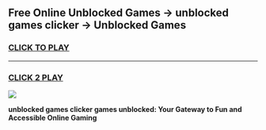 
## Free Online Unblocked Games → unblocked games clicker → Unblocked Games
<h3>
<a href="https://premium.freeplayer.one?title=unblocked_games_clicker&ref=21F">CLICK TO PLAY</a></h3>
<hr>

<h3>
<a href="https://premium.freeplayer.one?title=unblocked_games_clicker&ref=21F">CLICK 2 PLAY</a>
  
</h3>

<a href="https://premium.freeplayer.one?title=unblocked_games_clicker&ref=21F/"><img src="https://clearcache.store/games.png"></a>


**unblocked games clicker games unblocked: Your Gateway to Fun and Accessible Online Gaming**
